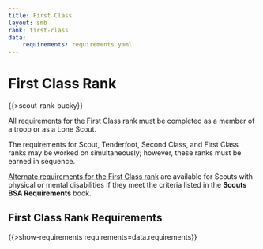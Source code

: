 ```yaml
---
title: First Class
layout: smb
rank: first-class
data:
    requirements: requirements.yaml
---
```


# First Class Rank

<div class="D(f) Fxd(c)--s">
<div class="Ta(c) Pt(1em)--s">

{{>scout-rank-bucky}}

</div>
<div>

All requirements for the First Class rank must be completed as a member of a troop or as a Lone Scout.

The requirements for Scout, Tenderfoot, Second Class, and First Class ranks may be worked on simultaneously; however, these ranks must be earned in sequence.

[Alternate requirements for the First Class rank](../alternative-requirements/) are available for Scouts with physical or mental disabilities if they meet the criteria listed in the **Scouts BSA Requirements** book.

</div></div>

## First Class Rank Requirements

{{>show-requirements requirements=data.requirements}}
